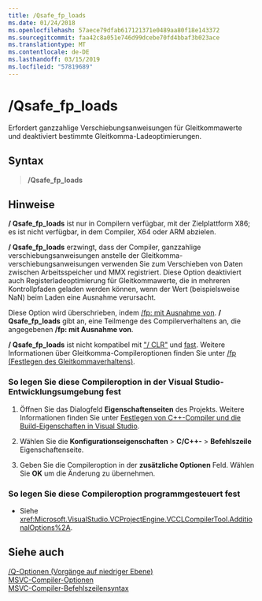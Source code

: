 ```yaml
---
title: /Qsafe_fp_loads
ms.date: 01/24/2018
ms.openlocfilehash: 57aece79dfab617121371e0489aa80f18e143372
ms.sourcegitcommit: faa42c8a051e746d99dcebe70fd4bbaf3b023ace
ms.translationtype: MT
ms.contentlocale: de-DE
ms.lasthandoff: 03/15/2019
ms.locfileid: "57819689"
---
```

# <a name="qsafefploads"></a>/Qsafe_fp_loads

Erfordert ganzzahlige Verschiebungsanweisungen für Gleitkommawerte und deaktiviert bestimmte Gleitkomma-Ladeoptimierungen.

## <a name="syntax"></a>Syntax

> **/Qsafe_fp_loads**

## <a name="remarks"></a>Hinweise

**/ Qsafe_fp_loads** ist nur in Compilern verfügbar, mit der Zielplattform X86; es ist nicht verfügbar, in dem Compiler, X64 oder ARM abzielen.

**/ Qsafe_fp_loads** erzwingt, dass der Compiler, ganzzahlige verschiebungsanweisungen anstelle der Gleitkomma-verschiebungsanweisungen verwenden Sie zum Verschieben von Daten zwischen Arbeitsspeicher und MMX registriert. Diese Option deaktiviert auch Registerladeoptimierung für Gleitkommawerte, die in mehreren Kontrollpfaden geladen werden können, wenn der Wert (beispielsweise NaN) beim Laden eine Ausnahme verursacht.

Diese Option wird überschrieben, indem [/fp: mit Ausnahme von](fp-specify-floating-point-behavior.md). **/ Qsafe_fp_loads** gibt an, eine Teilmenge des Compilerverhaltens an, die angegebenen **/fp: mit Ausnahme von**.

**/ Qsafe_fp_loads** ist nicht kompatibel mit ["/ CLR"](clr-common-language-runtime-compilation.md) und [fast](fp-specify-floating-point-behavior.md). Weitere Informationen über Gleitkomma-Compileroptionen finden Sie unter [/fp (Festlegen des Gleitkommaverhaltens)](fp-specify-floating-point-behavior.md).

### <a name="to-set-this-compiler-option-in-the-visual-studio-development-environment"></a>So legen Sie diese Compileroption in der Visual Studio-Entwicklungsumgebung fest

1. Öffnen Sie das Dialogfeld **Eigenschaftenseiten** des Projekts. Weitere Informationen finden Sie unter [Festlegen von C++-Compiler und die Build-Eigenschaften in Visual Studio](../working-with-project-properties.md).

1. Wählen Sie die **Konfigurationseigenschaften** > **C/C++-** > **Befehlszeile** Eigenschaftenseite.

1. Geben Sie die Compileroption in der **zusätzliche Optionen** Feld. Wählen Sie **OK** um die Änderung zu übernehmen.

### <a name="to-set-this-compiler-option-programmatically"></a>So legen Sie diese Compileroption programmgesteuert fest

- Siehe <xref:Microsoft.VisualStudio.VCProjectEngine.VCCLCompilerTool.AdditionalOptions%2A>.

## <a name="see-also"></a>Siehe auch

[/Q-Optionen (Vorgänge auf niedriger Ebene)](q-options-low-level-operations.md)<br/>
[MSVC-Compiler-Optionen](compiler-options.md)<br/>
[MSVC-Compiler-Befehlszeilensyntax](compiler-command-line-syntax.md)
